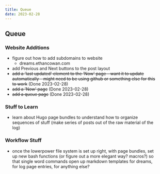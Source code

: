 ```yaml
---
title: Queue
date: 2023-02-28
---
```

## Queue

### Website Additions
- figure out how to add subdomains to website
    - dreams.ethancowan.com
- add Previous and Next buttons to the post layout
- ~~add a 'last updated' element to the 'Now' page - want it to update automatically - might need to be using github or something else for this to work~~ (Done 2023-02-28)
- ~~add a 'Now' page~~ (Done 2023-02-28)
- ~~add a queue page~~ (Done 2023-02-28)

### Stuff to Learn
- learn about Hugo page bundles to understand how to organize sequences of stuff (make series of posts out of the raw material of the log)

### Workflow Stuff
- once the lowerpower file system is set up right, with page bundles, set up new bash functions (or figure out a more elegant way? macros?) so that single word commands open up markdown templates for dreams, for log page entries, for anything else?
